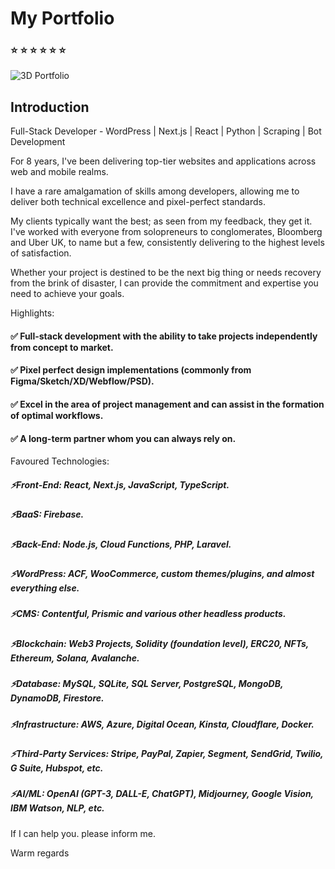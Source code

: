 # My Portfolio
### ⭐ ⭐ ⭐ ⭐ ⭐ ⭐

![3D Portfolio](https://i.ibb.co/9ykhLtM/Thumbnail.png)

## Introduction
Full-Stack Developer - WordPress | Next.js | React | Python | Scraping | Bot Development

For 8 years, I've been delivering top-tier websites and applications across web and mobile realms.

I have a rare amalgamation of skills among developers, allowing me to deliver both technical excellence and pixel-perfect standards.

My clients typically want the best; as seen from my feedback, they get it. I've worked with everyone from solopreneurs to conglomerates, Bloomberg and Uber UK, to name but a few, consistently delivering to the highest levels of satisfaction.

Whether your project is destined to be the next big thing or needs recovery from the brink of disaster, I can provide the commitment and expertise you need to achieve your goals.

Highlights:

#### ✅ Full-stack development with the ability to take projects independently from concept to market.
#### ✅ Pixel perfect design implementations (commonly from Figma/Sketch/XD/Webflow/PSD).
#### ✅ Excel in the area of project management and can assist in the formation of optimal workflows.
#### ✅ A long-term partner whom you can always rely on.

Favoured Technologies:

##### ⚡️Front-End: React, Next.js, JavaScript, TypeScript.
##### ⚡️BaaS: Firebase.
##### ⚡️Back-End: Node.js, Cloud Functions, PHP, Laravel.
##### ⚡️WordPress: ACF, WooCommerce, custom themes/plugins, and almost everything else.
##### ⚡️CMS: Contentful, Prismic and various other headless products.
##### ⚡️Blockchain: Web3 Projects, Solidity (foundation level), ERC20, NFTs, Ethereum, Solana, Avalanche.
##### ⚡️Database: MySQL, SQLite, SQL Server, PostgreSQL, MongoDB, DynamoDB, Firestore.
##### ⚡️Infrastructure: AWS, Azure, Digital Ocean, Kinsta, Cloudflare, Docker.
##### ⚡️Third-Party Services: Stripe, PayPal, Zapier, Segment, SendGrid, Twilio, G Suite, Hubspot, etc.
##### ⚡️AI/ML: OpenAI (GPT-3, DALL-E, ChatGPT), Midjourney, Google Vision, IBM Watson, NLP, etc.

If I can help you. please inform me.

Warm regards

